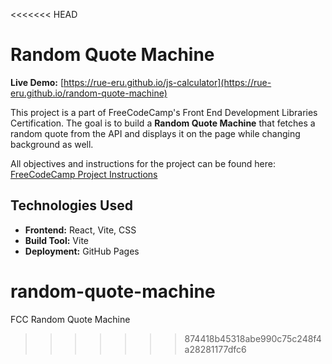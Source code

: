<<<<<<< HEAD
# Random Quote Machine
**Live Demo:** [https://rue-eru.github.io/js-calculator](https://rue-eru.github.io/random-quote-machine)

This project is a part of FreeCodeCamp's Front End Development Libraries Certification. The goal is to build a **Random Quote Machine** that fetches a random quote from the API and displays it on the page while changing background as well.

All objectives and instructions for the project can be found here:
[FreeCodeCamp Project Instructions](https://www.freecodecamp.org/learn/front-end-development-libraries/front-end-development-libraries-projects/build-a-random-quote-machine)

## Technologies Used
- **Frontend:** React, Vite, CSS
- **Build Tool:** Vite
- **Deployment:** GitHub Pages

# random-quote-machine
FCC Random Quote Machine
>>>>>>> 874418b45318abe990c75c248f4a28281177dfc6
